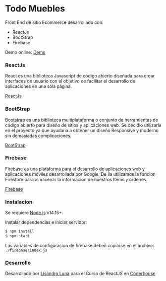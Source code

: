 # Todo Muebles

Front End de sitio Ecommerce desarrollado con:
  - ReactJs
  - BootStrap
  - Firebase

Demo online: [Demo](https://lisandroluna.github.io/todo-muebles/)

### ReactJs
 
React es una biblioteca Javascript de código abierto diseñada para crear interfaces de usuario con el objetivo de facilitar el desarrollo de aplicaciones en una sola página.

[ReactJs](https://es.reactjs.org/)

### BootStrap

Bootstrap es una biblioteca multiplataforma o conjunto de herramientas de código abierto para diseño de sitios y aplicaciones web. Se decidio utilizarla en el proyecto ya que ayudaria a obtener un diseño Responsive y moderno sin demasiadas complicaciones.

[BootStrap](https://getbootstrap.com/)

### Firebase

Firebase es una plataforma para el desarrollo de aplicaciones web y aplicaciones móviles desarrollada por Google. De lla  utilizamos la funcion Firestore para almacenar la informacion de nuestros Items y ordenes.

[Firebase](https://firebase.google.com/)

### Instalacion

Se requiere [Node.js](https://nodejs.org/) v14.15+.

Instalar dependencias e iniciar servidor:

```sh
$ npm install 
$ npm start
```

Las variables de configuracion de firebase deben copiarse en el archivo:
```./firebase/index.js```

### Desarrollo

Desarrollado por [Lisandro Luna](https://github.com/LisandroLuna) para el Curso de ReactJS en [Coderhouse](https://www.coderhouse.com/)
